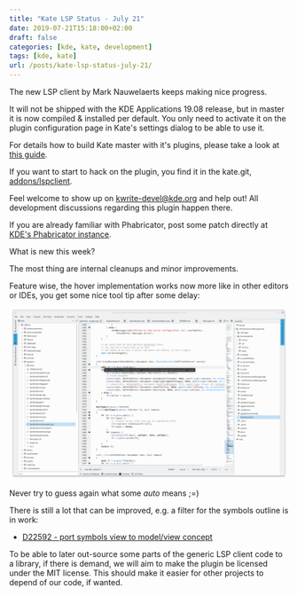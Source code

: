 ```yaml
---
title: "Kate LSP Status - July 21"
date: 2019-07-21T15:18:00+02:00
draft: false
categories: [kde, kate, development]
tags: [kde, kate]
url: /posts/kate-lsp-status-july-21/
---
```


The new LSP client by Mark Nauwelaerts keeps making nice progress.

It will not be shipped with the KDE Applications 19.08 release, but in master it is now compiled & installed per default.
You only need to activate it on the plugin configuration page in Kate's settings dialog to be able to use it.

For details how to build Kate master with it's plugins, please take a look at [this guide](https://kate-editor.org/build-it/).

If you want to start to hack on the plugin, you find it in the kate.git, [addons/lspclient](https://cgit.kde.org/kate.git/tree/addons/lspclient).

Feel welcome to show up on [kwrite-devel@kde.org](mailto:kwrite-devel@kde.org) and help out!
All development discussions regarding this plugin happen there.

If you are already familiar with Phabricator, post some patch directly at [KDE's Phabricator instance](https://phabricator.kde.org/differential/).

What is new this week?

The most thing are internal cleanups and minor improvements.

Feature wise, the hover implementation works now more like in other editors or IDEs, you get some nice tool tip after some delay:

<p align="center">
    <a href="images/kate-hover.png" target="_blank"><img width=500 src="images/kate-hover.png"></a>
</p>

Never try to guess again what some *auto* means ;=)

There is still a lot that can be improved, e.g. a filter for the symbols outline is in work:

* [D22592 - port symbols view to model/view concept](https://phabricator.kde.org/D22592)

To be able to later out-source some parts of the generic LSP client code to a library, if there is demand, we will aim to make the plugin be licensed under the MIT license.
This should make it easier for other projects to depend of our code, if wanted.
